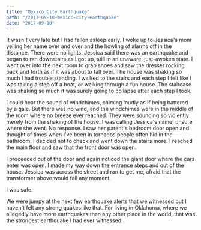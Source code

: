 ```yaml
---
title: "Mexico City Earthquake"
path: "/2017-09-10-mexico-city-earthquake"
date: "2017-09-10"
---
```


It wasn't very late but I had fallen asleep early. I woke up to Jessica's mom yelling her name over and over and the howling of alarms off in the distance. There were no lights. Jessica said there was an earthquake and began to ran downstairs as I got up, still in an unaware, just-awoken state. I went over into the next room to grab shoes and saw the dresser rocking back and forth as if it was about to fall over. The house was shaking so much I had trouble standing. I walked to the stairs and each step I felt like I was taking a step off a boat, or walking through a fun house. The staircase was shaking so much it was surely going to collapse after each step I took.

I could hear the sound of windchimes, chiming loudly as if being battered by a gale. But there was no wind, and the windchimes were in the middle of the room where no breeze ever reached. They were sounding so violently merely from the shaking of the house. I was calling Jessica's name, unsure where she went. No response. I saw her parent's bedroom door open and thought of times when I've been in tornados people often hid in the bathroom. I decided not to check and went down the stairs more. I reached the main floor and saw that the front door was open.

I proceeded out of the door and again noticed the giant door where the cars enter was open. I made my way down the entrance steps and out of the house. Jessica was across the street and ran to get me, afraid that the transformer above would fall any moment.

I was safe.

We were jumpy at the next few earthquake alerts that we witnessed but I haven't felt any strong quakes like that. For living in Oklahoma, where we allegedly have more earthquakes than any other place in the world, that was the strongest earthquake I had ever witnessed.
